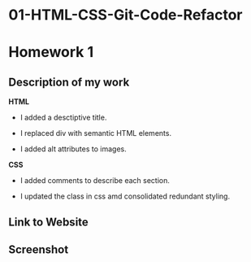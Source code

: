 # 01-HTML-CSS-Git-Code-Refactor

# Homework 1

## Description of my work 

**HTML**

* I added a desctiptive title.

* I replaced div with semantic HTML elements.

* I added alt attributes to images. 

**CSS**

* I added comments to describe each section.

* I updated the class in css amd consolidated redundant styling.

## Link to Website

## Screenshot